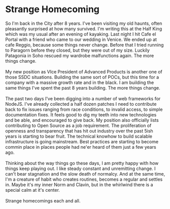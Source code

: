 Strange Homecoming 
===================

So I&#39;m back in the City after 8 years. I&#39;ve been visiting my old haunts, often pleasantly surprised at how many survived. I&#39;m writing this at the Half King which was my usual after an evening of kayaking. Last night I hit Cafe el Portal with a friend who came to our wedding in Venice. We ended up at cafe Reggio, because some things never change. Before that I tried running to Paragorn before they closed, but they were out of my size. Luckily Patagonia in Soho rescued my wardrobe malfunctions again. The more things change. <br><br>My new position as VIce President of Advanced Products is another one of those SSDC situations. Building the same sort of POCs, but this time for a company with a massive growth rate and in the black. I am building the same things I&#39;ve spent the past 8 years building. The more things change. <br><br>The past two days I&#39;ve been digging into a number of web frameworks for NodeJS. I&#39;ve already collected a half dozen patches I need to contribute back to fix issues ranging from race conditions, to invalid access, to simple documentation fixes. It feels good to dig my teeth into new technologies and be able, and encouraged to give back. My position also officially lists contributing to Open Source as a job requirement. The proliferation of openness and transparency that has hit out industry over the past 5ish years is starting to bear fruit. The technical knowhow to build scalable infrastructure is going mainstream. Best practices are starting to become commin place in places people had ne&#39;er heard of them just a few years ago. <br><br>Thinking about the way things go these days, I am pretty happy with how things keep playing out. I like steady constant and unremitting change. I can&#39;t bear stagnation and the slow death of normalcy. And at the same time, I&#39;m a creature of habit who creates routines, becomes a regular and settles in. Maybe it&#39;s my inner Norm and Clavin, but in the whirlwind there is a special calm at it&#39;s center. <br><br>Strange homecomings each and all. 